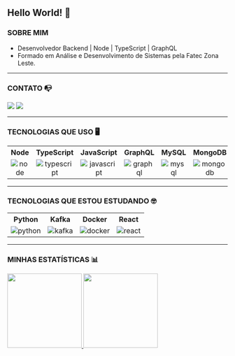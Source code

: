 
## Hello World! 🖖

### SOBRE MIM 
- Desenvolvedor Backend | Node | TypeScript | GraphQL
- Formado em Análise e Desenvolvimento de Sistemas pela Fatec Zona Leste.


<hr>

### CONTATO 📭
<a href="mailto:gustavo.justo02@gmail.com" target="_blank"><img src="https://img.shields.io/badge/Gmail-D14836?style=for-the-badge&logo=gmail&logoColor=white"></a>
<a href="https://www.linkedin.com/in/gustavo-justo-miranda/" target="_blank"><img src="https://img.shields.io/badge/LinkedIn-0077B5?style=for-the-badge&logo=linkedin&logoColor=white"></a>

<hr>

### TECNOLOGIAS QUE USO 🖥️
<table style="text-align: center">
  <tr>
    <th>Node</th>
    <th>TypeScript</th>
    <th>JavaScript</th>
    <th>GraphQL</th>
    <th>MySQL</th>
    <th>MongoDB</th>
    <th>Jest</th>
  </tr>
  <tr>
    <td><img src="https://img.shields.io/badge/node.js-%23339933.svg?&style=for-the-badge&logo=node.js&logoColor=white" alt="node"</td>
    <td><img src="https://img.shields.io/badge/typescript-%233178C6.svg?&style=for-the-badge&logo=typescript&logoColor=white" alt="typescript"</td>
    <td><img src="https://img.shields.io/badge/JavaScript-F7DF1E?style=for-the-badge&logo=javascript&logoColor=black" alt="javascript"</td>
    <td><img src="https://img.shields.io/badge/-GraphQL-E10098?style=for-the-badge&logo=graphql&logoColor=white" alt="graphql"</td>
    <td><img src="https://img.shields.io/badge/MySQL-00000F?style=for-the-badge&logo=mysql&logoColor=white" alt="mysql"</td>    
    <td><img src="https://img.shields.io/badge/MongoDB-%234ea94b.svg?style=for-the-badge&logo=mongodb&logoColor=white" alt="mongodb"</td>
    <td><img src="https://img.shields.io/badge/Jest-C21325?style=for-the-badge&logo=jest&logoColor=white" alt="jest"</td>
  </tr>
  </table>
  <hr>

  ### TECNOLOGIAS QUE ESTOU ESTUDANDO 🤓
  <table style="text-align: center">
  <tr>
    <th>Python</th>
    <th>Kafka</th>
    <th>Docker</th>
    <th>React</th>
  </tr>
    
  <tr>
    <td><img src="https://img.shields.io/badge/Python-14354C?style=for-the-badge&logo=python&logoColor=white" alt="python"</td>
    <td><img src="https://img.shields.io/badge/Apache_Kafka-231F20?style=for-the-badge&logo=apache-kafka&logoColor=white" alt="kafka"</td>
    <td><img src="https://img.shields.io/badge/Docker-2CA5E0?style=for-the-badge&logo=docker&logoColor=white" alt="docker"</td>
    <td><img src="https://img.shields.io/badge/React-20232A?style=for-the-badge&logo=react&logoColor=61DAFB" alt="react"</td>
  </tr>
</table>

<hr>
 
### MINHAS ESTATÍSTICAS 📊
<a href="https://github.com/GJusto">
<img height="170em" src="https://github-readme-stats.vercel.app/api?username=GJusto&hide=prs,issues&show_icons=true&theme=dracula"/>
<img height="170em" src="https://github-readme-stats.vercel.app/api/top-langs/?username=GJusto&langs_count=6&layout=compact&theme=dracula"/>
